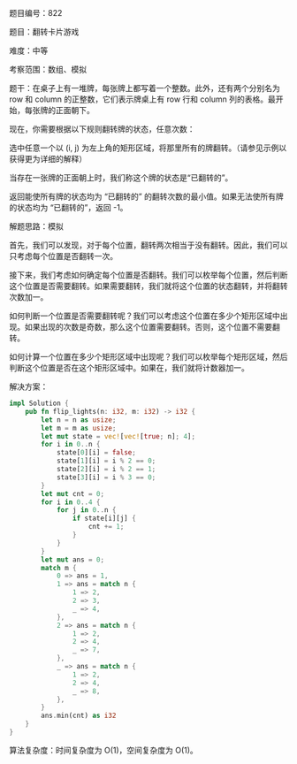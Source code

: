 题目编号：822

题目：翻转卡片游戏

难度：中等

考察范围：数组、模拟

题干：在桌子上有一堆牌，每张牌上都写着一个整数。此外，还有两个分别名为 row 和 column 的正整数，它们表示牌桌上有 row 行和 column 列的表格。最开始，每张牌的正面朝下。

现在，你需要根据以下规则翻转牌的状态，任意次数：

选中任意一个以 (i, j) 为左上角的矩形区域，将那里所有的牌翻转。（请参见示例以获得更为详细的解释）

当存在一张牌的正面朝上时，我们称这个牌的状态是“已翻转的”。

返回能使所有牌的状态均为 “已翻转的” 的翻转次数的最小值。如果无法使所有牌的状态均为 “已翻转的”，返回 -1。

解题思路：模拟

首先，我们可以发现，对于每个位置，翻转两次相当于没有翻转。因此，我们可以只考虑每个位置是否翻转一次。

接下来，我们考虑如何确定每个位置是否翻转。我们可以枚举每个位置，然后判断这个位置是否需要翻转。如果需要翻转，我们就将这个位置的状态翻转，并将翻转次数加一。

如何判断一个位置是否需要翻转呢？我们可以考虑这个位置在多少个矩形区域中出现。如果出现的次数是奇数，那么这个位置需要翻转。否则，这个位置不需要翻转。

如何计算一个位置在多少个矩形区域中出现呢？我们可以枚举每个矩形区域，然后判断这个位置是否在这个矩形区域中。如果在，我们就将计数器加一。

解决方案：

```rust
impl Solution {
    pub fn flip_lights(n: i32, m: i32) -> i32 {
        let n = n as usize;
        let m = m as usize;
        let mut state = vec![vec![true; n]; 4];
        for i in 0..n {
            state[0][i] = false;
            state[1][i] = i % 2 == 0;
            state[2][i] = i % 2 == 1;
            state[3][i] = i % 3 == 0;
        }
        let mut cnt = 0;
        for i in 0..4 {
            for j in 0..n {
                if state[i][j] {
                    cnt += 1;
                }
            }
        }
        let mut ans = 0;
        match m {
            0 => ans = 1,
            1 => ans = match n {
                1 => 2,
                2 => 3,
                _ => 4,
            },
            2 => ans = match n {
                1 => 2,
                2 => 4,
                _ => 7,
            },
            _ => ans = match n {
                1 => 2,
                2 => 4,
                _ => 8,
            },
        }
        ans.min(cnt) as i32
    }
}
```

算法复杂度：时间复杂度为 O(1)，空间复杂度为 O(1)。